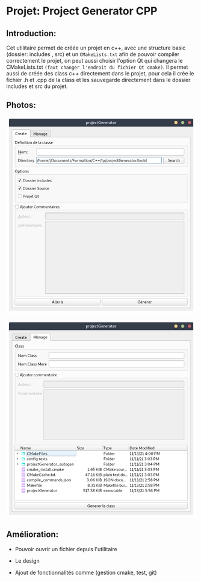 # Projet: Project Generator CPP

## Introduction:

Cet utilitaire permet de créée un projet en c++, avec une structure basic (dossier: includes , src) et un `CMakeLists.txt` afin de pouvoir compiler correctement le projet, on peut aussi choisir l'option Qt qui changera le CMakeLists.txt `(faut changer l'endroit du fichier Qt cmake)`. Il permet aussi de créée des class c++ directement dans le projet,  pour cela il crée le fichier .h et .cpp de la class et les sauvegarde directement dans le dossier includes et src du projet.

## Photos:

![](Assets/CreatePage.png)

![](Assets/ManagePage.png)

## Amélioration:

- Pouvoir ouvrir un fichier depuis l'utilitaire

- Le design

- Ajout de fonctionnalités comme (gestion cmake, test, git)
